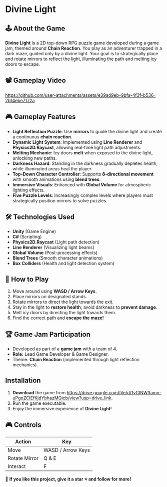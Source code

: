 # Divine Light

## 🕹️ About the Game
**Divine Light** is a 2D top-down RPG puzzle game developed during a game jam, themed around **Chain Reaction**. You play as an adventurer trapped in a dark maze, guided only by a divine light. Your goal is to strategically place and rotate mirrors to reflect the light, illuminating the path and melting icy doors to escape.

## 📽 Gameplay Video
https://github.com/user-attachments/assets/e39ad9eb-9bfa-4f3f-b536-2b14ebe7172a

## 🎮 Gameplay Features
- **Light Reflection Puzzle**: Use **mirrors** to guide the divine light and create a continuous **chain reaction**.
- **Dynamic Light System**: Implemented using **Line Renderer** and **Physics2D.Raycast**, allowing real-time light path adjustments.
- **Melting Mechanic**: Icy doors **melt** when exposed to the divine light, unlocking new paths.
- **Darkness Hazard**: Standing in the darkness gradually depletes health, while illuminated areas heal the player.
- **Top-Down Character Controller**: Supports **8-directional movement** with smooth animations using **blend trees**.
- **Immersive Visuals**: Enhanced with **Global Volume** for atmospheric lighting effects.
- **Five Puzzle Levels**: Increasingly complex levels where players must strategically position mirrors to solve puzzles.

## 🛠️ Technologies Used
- **Unity** (Game Engine)
- **C#** (Scripting)
- **Physics2D.Raycast** (Light path detection)
- **Line Renderer** (Visualizing light beams)
- **Global Volume** (Post-processing effects)
- **Blend Trees** (Smooth character animations)
- **Box Colliders** (Health and light detection system)


## 🚀 How to Play
1. Move around using **WASD / Arrow Keys**.
2. Place mirrors on designated stands.
3. Rotate mirrors to direct the light towards the exit.
4. Stay in the light to **restore health**; avoid darkness to **prevent damage**.
5. Melt icy doors by directing the light towards them.
6. Find the correct path and **escape the maze!**

## 🏆 Game Jam Participation
- Developed as part of a **game jam** with a team of 4.
- **Role:** Lead Game Developer & Game Designer.
- Theme: **Chain Reaction** (implemented through light reflection mechanics).
  
## Installation
1. **Download** the game from https://drive.google.com/file/d/1vGINW3amn-uPgoZCIEfKjdYbhazMQlcb/view?usp=drive_link.
2. Run the game executable.
3. Enjoy the immersive experience of **Divine Light**!

## 🎮 Controls
| Action      | Key |
|------------|-----|
| Move       | WASD / Arrow Keys |
| Rotate Mirror | Q & E |
| Interact | F |



🌟 **If you like this project, give it a star ⭐ and follow for more!**
